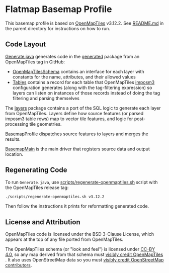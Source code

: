 # Flatmap Basemap Profile

This basemap profile is based on [OpenMapTiles](https://github.com/openmaptiles/openmaptiles) v3.12.2.
See [README.md](../README.md) in the parent directory for instructions on how to run.

## Code Layout

[Generate.java](./src/main/java/com/onthegomap/flatmap/basemap/Generate.java) generates code in
the [generated](./src/main/java/com/onthegomap/flatmap/basemap/generated) package from an OpenMapTiles tag in GitHub:

- [OpenMapTilesSchema](./src/main/java/com/onthegomap/flatmap/basemap/generated/OpenMapTilesSchema.java)
  contains an interface for each layer with constants for the name, attributes, and their allowed values
- [Tables](./src/main/java/com/onthegomap/flatmap/basemap/generated/Tables.java)
  contains a record for each table that OpenMapTiles [imposm3](https://github.com/omniscale/imposm3) configuration
  generates (along with the tag-filtering expression) so layers can listen on instances of those records instead of
  doing the tag filtering and parsing themselves

The [layers](./src/main/java/com/onthegomap/flatmap/basemap/layers) package contains a port of the SQL logic to generate
each layer from OpenMapTiles. Layers define how source features (or parsed imposm3 table rows) map to vector tile
features, and logic for post-processing tile geometries.

[BasemapProfile](./src/main/java/com/onthegomap/flatmap/basemap/BasemapProfile.java)
dispatches source features to layers and merges the results.

[BasemapMain](./src/main/java/com/onthegomap/flatmap/basemap/BasemapMain.java) is the main driver that registers source
data and output location.

## Regenerating Code

To run `Generate.java`, use [scripts/regenerate-openmaptiles.sh](../scripts/regenerate-openmaptiles.sh) script with the
OpenMapTiles release tag:

```bash
./scripts/regenerate-openmaptiles.sh v3.12.2
```

Then follow the instructions it prints for reformatting generated code.

## License and Attribution

OpenMapTiles code is licensed under the BSD 3-Clause License, which appears at the top of any file ported from
OpenMapTiles.

The OpenMapTiles schema (or "look and feel") is licensed under [CC-BY 4.0](http://creativecommons.org/licenses/by/4.0/),
so any map derived from that schema
must [visibly credit OpenMapTiles](https://github.com/openmaptiles/openmaptiles/blob/master/LICENSE.md#design-license-cc-by-40)
. It also uses OpenStreetMap data so you
must [visibly credit OpenStreetMap contributors](https://www.openstreetmap.org/copyright).
